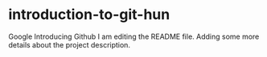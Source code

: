 # introduction-to-git-hun
Google Introducing Github
I am editing the README file. Adding some more details about the project description.
